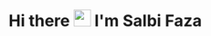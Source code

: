 # Hi there <img src="https://github.com/TheDudeThatCode/TheDudeThatCode/blob/master/Assets/Hi.gif" width="30px"> I'm Salbi Faza

<!--
**salbifaza/salbifaza** is a ✨ _special_ ✨ repository because its `README.md` (this file) appears on your GitHub profile.

Here are some ideas to get you started:

- 🔭 I’m currently working on ...
- 🌱 I’m currently learning ...
- 👯 I’m looking to collaborate on ...
- 🤔 I’m looking for help with ...
- 💬 Ask me about ...
- 📫 How to reach me: ...
- 😄 Pronouns: ...
- ⚡ Fun fact: ...
-->
